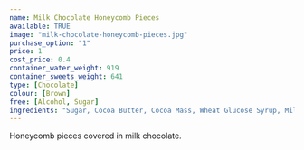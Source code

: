 ```yaml
---
name: Milk Chocolate Honeycomb Pieces
available: TRUE
image: "milk-chocolate-honeycomb-pieces.jpg"
purchase_option: "1"
price: 1
cost_price: 0.4
container_water_weight: 919
container_sweets_weight: 641
type: [Chocolate]
colour: [Brown]
free: [Alcohol, Sugar]
ingredients: "Sugar, Cocoa Butter, Cocoa Mass, Wheat Glucose Syrup, Milk Solids, Emulsifiers (Soya Lecithin, 476), Mineral Salt (500), Flavours, Hydrolysed Milk Protein.  May contain traces of nuts. Milk Chocolate contains Cocoa Solids 26%, Milk Solids 28%."
---
```

Honeycomb pieces covered in milk chocolate.
